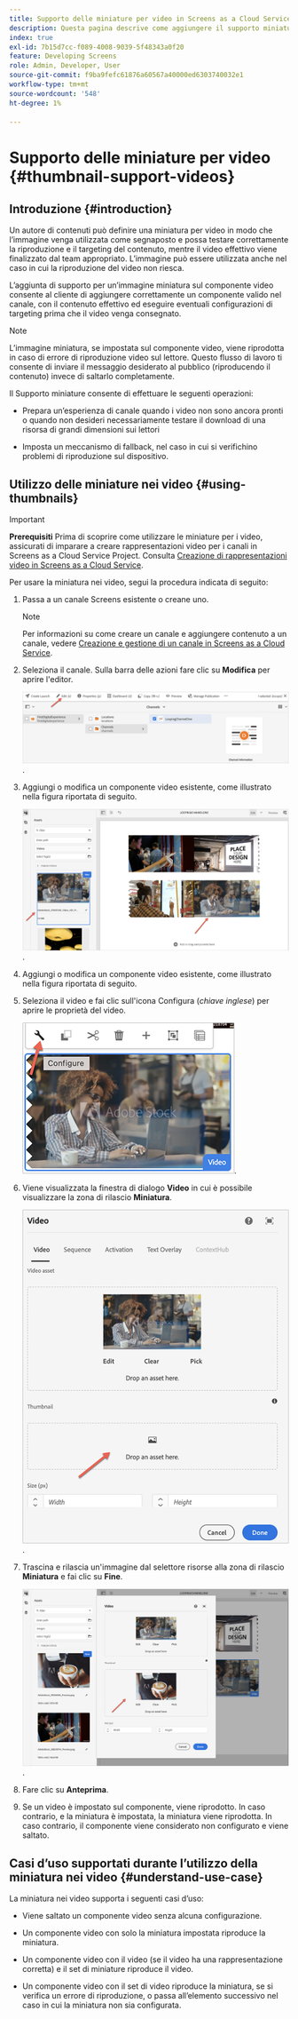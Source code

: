 ```yaml
---
title: Supporto delle miniature per video in Screens as a Cloud Service
description: Questa pagina descrive come aggiungere il supporto miniature per video in Screens as a Cloud Service.
index: true
exl-id: 7b15d7cc-f089-4008-9039-5f48343a0f20
feature: Developing Screens
role: Admin, Developer, User
source-git-commit: f9ba9fefc61876a60567a40000ed6303740032e1
workflow-type: tm+mt
source-wordcount: '548'
ht-degree: 1%

---
```


# Supporto delle miniature per video {#thumbnail-support-videos}

## Introduzione {#introduction}

Un autore di contenuti può definire una miniatura per video in modo che l’immagine venga utilizzata come segnaposto e possa testare correttamente la riproduzione e il targeting del contenuto, mentre il video effettivo viene finalizzato dal team appropriato. L’immagine può essere utilizzata anche nel caso in cui la riproduzione del video non riesca.

L’aggiunta di supporto per un’immagine miniatura sul componente video consente al cliente di aggiungere correttamente un componente valido nel canale, con il contenuto effettivo ed eseguire eventuali configurazioni di targeting prima che il video venga consegnato.

>[!NOTE]
>L’immagine miniatura, se impostata sul componente video, viene riprodotta in caso di errore di riproduzione video sul lettore. Questo flusso di lavoro ti consente di inviare il messaggio desiderato al pubblico (riproducendo il contenuto) invece di saltarlo completamente.

Il Supporto miniature consente di effettuare le seguenti operazioni:

* Prepara un’esperienza di canale quando i video non sono ancora pronti o quando non desideri necessariamente testare il download di una risorsa di grandi dimensioni sui lettori

* Imposta un meccanismo di fallback, nel caso in cui si verifichino problemi di riproduzione sul dispositivo.

## Utilizzo delle miniature nei video {#using-thumbnails}

>[!IMPORTANT]
>**Prerequisiti**
>Prima di scoprire come utilizzare le miniature per i video, assicurati di imparare a creare rappresentazioni video per i canali in Screens as a Cloud Service Project. Consulta [Creazione di rappresentazioni video in Screens as a Cloud Service](/help/screens-cloud/configuring/creating-screens-video-renditions-cloud-service.md).

Per usare la miniatura nei video, segui la procedura indicata di seguito:

1. Passa a un canale Screens esistente o creane uno.

   >[!NOTE]
   >Per informazioni su come creare un canale e aggiungere contenuto a un canale, vedere [Creazione e gestione di un canale in Screens as a Cloud Service](https://experienceleague.adobe.com/docs/experience-manager-cloud-service/content/screens-as-cloud-service/create-content/creating-channels-screens-cloud.html).

1. Seleziona il canale. Sulla barra delle azioni fare clic su **Modifica** per aprire l&#39;editor.


   ![Pulsante Modifica sulla barra delle azioni](/help/screens-cloud/using-core-product-features/assets/thumbnail-1.png).

1. Aggiungi o modifica un componente video esistente, come illustrato nella figura riportata di seguito.

   ![Immagine evidenziata di una risorsa video](/help/screens-cloud/using-core-product-features/assets/thumbnail-2.png).

1. Aggiungi o modifica un componente video esistente, come illustrato nella figura riportata di seguito.

1. Seleziona il video e fai clic sull&#39;icona Configura (*chiave inglese*) per aprire le proprietà del video.

   ![Immagine della risorsa video selezionata con freccia rivolta verso l&#39;icona Configura, rappresentata come una chiave inglese. sulla barra degli strumenti ](/help/screens-cloud/using-core-product-features/assets/thumbnail-3.png).

1. Viene visualizzata la finestra di dialogo **Video** in cui è possibile visualizzare la zona di rilascio **Miniatura**.

   ![Finestra di dialogo Video con l&#39;immagine della risorsa video e la casella di riepilogo Miniatura](/help/screens-cloud/using-core-product-features/assets/thumbnail-4.png).

1. Trascina e rilascia un&#39;immagine dal selettore risorse alla zona di rilascio **Miniatura** e fai clic su **Fine**.

   ![Selezione immagini risorse visualizzata dietro la finestra di dialogo Video con la risorsa immagine visualizzata nella casella di riepilogo Miniature](/help/screens-cloud/using-core-product-features/assets/thumbnail-5.png).

1. Fare clic su **Anteprima**.

1. Se un video è impostato sul componente, viene riprodotto. In caso contrario, e la miniatura è impostata, la miniatura viene riprodotta. In caso contrario, il componente viene considerato non configurato e viene saltato.

## Casi d’uso supportati durante l’utilizzo della miniatura nei video {#understand-use-case}

La miniatura nei video supporta i seguenti casi d’uso:

* Viene saltato un componente video senza alcuna configurazione.

* Un componente video con solo la miniatura impostata riproduce la miniatura.

* Un componente video con il video (se il video ha una rappresentazione corretta) e il set di miniature riproduce il video.

* Un componente video con il set di video riproduce la miniatura, se si verifica un errore di riproduzione, o passa all’elemento successivo nel caso in cui la miniatura non sia configurata.
